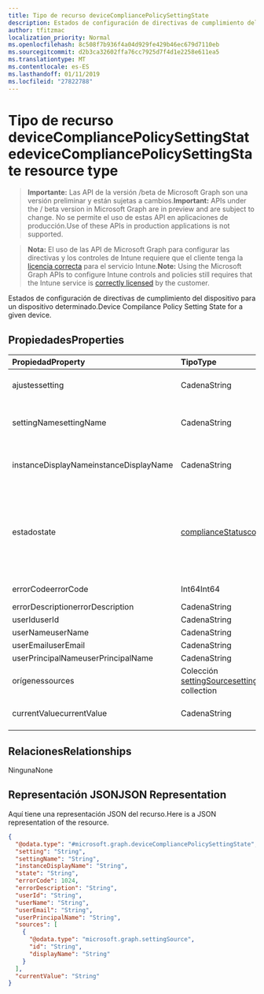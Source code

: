 ```yaml
---
title: Tipo de recurso deviceCompliancePolicySettingState
description: Estados de configuración de directivas de cumplimiento del dispositivo para un dispositivo determinado.
author: tfitzmac
localization_priority: Normal
ms.openlocfilehash: 8c508f7b936f4a04d929fe429b46ec679d7110eb
ms.sourcegitcommit: d2b3ca32602ffa76cc7925d7f4d1e2258e611ea5
ms.translationtype: MT
ms.contentlocale: es-ES
ms.lasthandoff: 01/11/2019
ms.locfileid: "27822788"
---
```

# <a name="devicecompliancepolicysettingstate-resource-type"></a><span data-ttu-id="a698b-103">Tipo de recurso deviceCompliancePolicySettingState</span><span class="sxs-lookup"><span data-stu-id="a698b-103">deviceCompliancePolicySettingState resource type</span></span>

> <span data-ttu-id="a698b-104">**Importante:** Las API de la versión /beta de Microsoft Graph son una versión preliminar y están sujetas a cambios.</span><span class="sxs-lookup"><span data-stu-id="a698b-104">**Important:** APIs under the / beta version in Microsoft Graph are in preview and are subject to change.</span></span> <span data-ttu-id="a698b-105">No se permite el uso de estas API en aplicaciones de producción.</span><span class="sxs-lookup"><span data-stu-id="a698b-105">Use of these APIs in production applications is not supported.</span></span>

> <span data-ttu-id="a698b-106">**Nota:** El uso de las API de Microsoft Graph para configurar las directivas y los controles de Intune requiere que el cliente tenga la [licencia correcta](https://go.microsoft.com/fwlink/?linkid=839381) para el servicio Intune.</span><span class="sxs-lookup"><span data-stu-id="a698b-106">**Note:** Using the Microsoft Graph APIs to configure Intune controls and policies still requires that the Intune service is [correctly licensed](https://go.microsoft.com/fwlink/?linkid=839381) by the customer.</span></span>

<span data-ttu-id="a698b-107">Estados de configuración de directivas de cumplimiento del dispositivo para un dispositivo determinado.</span><span class="sxs-lookup"><span data-stu-id="a698b-107">Device Compilance Policy Setting State for a given device.</span></span>
## <a name="properties"></a><span data-ttu-id="a698b-108">Propiedades</span><span class="sxs-lookup"><span data-stu-id="a698b-108">Properties</span></span>
|<span data-ttu-id="a698b-109">Propiedad</span><span class="sxs-lookup"><span data-stu-id="a698b-109">Property</span></span>|<span data-ttu-id="a698b-110">Tipo</span><span class="sxs-lookup"><span data-stu-id="a698b-110">Type</span></span>|<span data-ttu-id="a698b-111">Descripción</span><span class="sxs-lookup"><span data-stu-id="a698b-111">Description</span></span>|
|:---|:---|:---|
|<span data-ttu-id="a698b-112">ajustes</span><span class="sxs-lookup"><span data-stu-id="a698b-112">setting</span></span>|<span data-ttu-id="a698b-113">Cadena</span><span class="sxs-lookup"><span data-stu-id="a698b-113">String</span></span>|<span data-ttu-id="a698b-114">La configuración que se está notificando</span><span class="sxs-lookup"><span data-stu-id="a698b-114">The setting that is being reported</span></span>|
|<span data-ttu-id="a698b-115">settingName</span><span class="sxs-lookup"><span data-stu-id="a698b-115">settingName</span></span>|<span data-ttu-id="a698b-116">Cadena</span><span class="sxs-lookup"><span data-stu-id="a698b-116">String</span></span>|<span data-ttu-id="a698b-117">Nombre descriptivo de la configuración de usuario o localizada que se está notificando</span><span class="sxs-lookup"><span data-stu-id="a698b-117">Localized/user friendly setting name that is being reported</span></span>|
|<span data-ttu-id="a698b-118">instanceDisplayName</span><span class="sxs-lookup"><span data-stu-id="a698b-118">instanceDisplayName</span></span>|<span data-ttu-id="a698b-119">Cadena</span><span class="sxs-lookup"><span data-stu-id="a698b-119">String</span></span>|<span data-ttu-id="a698b-120">Nombre de la instancia de configuración que se está notificando.</span><span class="sxs-lookup"><span data-stu-id="a698b-120">Name of setting instance that is being reported.</span></span>|
|<span data-ttu-id="a698b-121">estado</span><span class="sxs-lookup"><span data-stu-id="a698b-121">state</span></span>|[<span data-ttu-id="a698b-122">complianceStatus</span><span class="sxs-lookup"><span data-stu-id="a698b-122">complianceStatus</span></span>](../resources/intune-shared-compliancestatus.md)|<span data-ttu-id="a698b-123">El estado de cumplimiento de la configuración.</span><span class="sxs-lookup"><span data-stu-id="a698b-123">The compliance state of the setting.</span></span> <span data-ttu-id="a698b-124">Los valores posibles son: `unknown`, `notApplicable`, `compliant`, `remediated`, `nonCompliant`, `error`, `conflict` y `notAssigned`.</span><span class="sxs-lookup"><span data-stu-id="a698b-124">Possible values are: `unknown`, `notApplicable`, `compliant`, `remediated`, `nonCompliant`, `error`, `conflict`, `notAssigned`.</span></span>|
|<span data-ttu-id="a698b-125">errorCode</span><span class="sxs-lookup"><span data-stu-id="a698b-125">errorCode</span></span>|<span data-ttu-id="a698b-126">Int64</span><span class="sxs-lookup"><span data-stu-id="a698b-126">Int64</span></span>|<span data-ttu-id="a698b-127">Código de error de la configuración</span><span class="sxs-lookup"><span data-stu-id="a698b-127">Error code for the setting</span></span>|
|<span data-ttu-id="a698b-128">errorDescription</span><span class="sxs-lookup"><span data-stu-id="a698b-128">errorDescription</span></span>|<span data-ttu-id="a698b-129">Cadena</span><span class="sxs-lookup"><span data-stu-id="a698b-129">String</span></span>|<span data-ttu-id="a698b-130">Descripción del error</span><span class="sxs-lookup"><span data-stu-id="a698b-130">Error description</span></span>|
|<span data-ttu-id="a698b-131">userId</span><span class="sxs-lookup"><span data-stu-id="a698b-131">userId</span></span>|<span data-ttu-id="a698b-132">Cadena</span><span class="sxs-lookup"><span data-stu-id="a698b-132">String</span></span>|<span data-ttu-id="a698b-133">UserId</span><span class="sxs-lookup"><span data-stu-id="a698b-133">UserId</span></span>|
|<span data-ttu-id="a698b-134">userName</span><span class="sxs-lookup"><span data-stu-id="a698b-134">userName</span></span>|<span data-ttu-id="a698b-135">Cadena</span><span class="sxs-lookup"><span data-stu-id="a698b-135">String</span></span>|<span data-ttu-id="a698b-136">UserName</span><span class="sxs-lookup"><span data-stu-id="a698b-136">UserName</span></span>|
|<span data-ttu-id="a698b-137">userEmail</span><span class="sxs-lookup"><span data-stu-id="a698b-137">userEmail</span></span>|<span data-ttu-id="a698b-138">Cadena</span><span class="sxs-lookup"><span data-stu-id="a698b-138">String</span></span>|<span data-ttu-id="a698b-139">UserEmail</span><span class="sxs-lookup"><span data-stu-id="a698b-139">UserEmail</span></span>|
|<span data-ttu-id="a698b-140">userPrincipalName</span><span class="sxs-lookup"><span data-stu-id="a698b-140">userPrincipalName</span></span>|<span data-ttu-id="a698b-141">Cadena</span><span class="sxs-lookup"><span data-stu-id="a698b-141">String</span></span>|<span data-ttu-id="a698b-142">UserPrincipalName.</span><span class="sxs-lookup"><span data-stu-id="a698b-142">UserPrincipalName.</span></span>|
|<span data-ttu-id="a698b-143">orígenes</span><span class="sxs-lookup"><span data-stu-id="a698b-143">sources</span></span>|<span data-ttu-id="a698b-144">Colección [settingSource](../resources/intune-deviceconfig-settingsource.md)</span><span class="sxs-lookup"><span data-stu-id="a698b-144">[settingSource](../resources/intune-deviceconfig-settingsource.md) collection</span></span>|<span data-ttu-id="a698b-145">Directivas colaboradoras</span><span class="sxs-lookup"><span data-stu-id="a698b-145">Contributing policies</span></span>|
|<span data-ttu-id="a698b-146">currentValue</span><span class="sxs-lookup"><span data-stu-id="a698b-146">currentValue</span></span>|<span data-ttu-id="a698b-147">Cadena</span><span class="sxs-lookup"><span data-stu-id="a698b-147">String</span></span>|<span data-ttu-id="a698b-148">Valor actual de la configuración en el dispositivo</span><span class="sxs-lookup"><span data-stu-id="a698b-148">Current value of setting on device</span></span>|

## <a name="relationships"></a><span data-ttu-id="a698b-149">Relaciones</span><span class="sxs-lookup"><span data-stu-id="a698b-149">Relationships</span></span>
<span data-ttu-id="a698b-150">Ninguna</span><span class="sxs-lookup"><span data-stu-id="a698b-150">None</span></span>
## <a name="json-representation"></a><span data-ttu-id="a698b-151">Representación JSON</span><span class="sxs-lookup"><span data-stu-id="a698b-151">JSON Representation</span></span>
<span data-ttu-id="a698b-152">Aquí tiene una representación JSON del recurso.</span><span class="sxs-lookup"><span data-stu-id="a698b-152">Here is a JSON representation of the resource.</span></span>
<!-- {
  "blockType": "resource",
  "@odata.type": "microsoft.graph.deviceCompliancePolicySettingState"
}
-->
``` json
{
  "@odata.type": "#microsoft.graph.deviceCompliancePolicySettingState",
  "setting": "String",
  "settingName": "String",
  "instanceDisplayName": "String",
  "state": "String",
  "errorCode": 1024,
  "errorDescription": "String",
  "userId": "String",
  "userName": "String",
  "userEmail": "String",
  "userPrincipalName": "String",
  "sources": [
    {
      "@odata.type": "microsoft.graph.settingSource",
      "id": "String",
      "displayName": "String"
    }
  ],
  "currentValue": "String"
}
```





